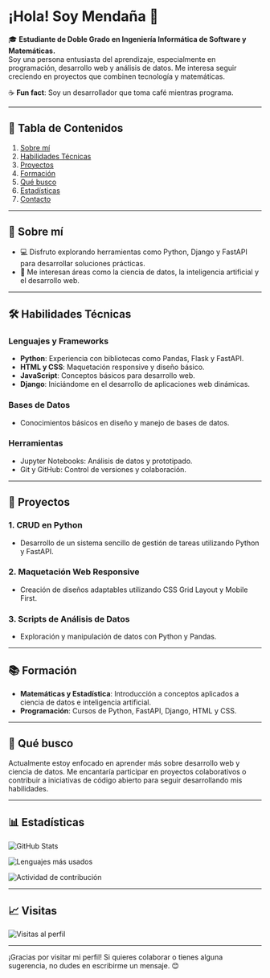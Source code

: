 # ¡Hola! Soy Mendaña 👋

🎓 **Estudiante de Doble Grado en Ingeniería Informática de Software y Matemáticas.**  
Soy una persona entusiasta del aprendizaje, especialmente en programación, desarrollo web y análisis de datos. Me interesa seguir creciendo en proyectos que combinen tecnología y matemáticas.

☕ **Fun fact**: Soy un desarrollador que toma café mientras programa.

---

## 📑 **Tabla de Contenidos**
1. [Sobre mí](#-sobre-mí)
2. [Habilidades Técnicas](#️-habilidades-técnicas)
3. [Proyectos](#-proyectos)
4. [Formación](#-formación)
5. [Qué busco](#-qué-busco)
6. [Estadísticas](#-estadísticas)
7. [Contacto](#gracias-por-visitar-mi-perfil)

---

## 🌟 **Sobre mí**
- 💻 Disfruto explorando herramientas como Python, Django y FastAPI para desarrollar soluciones prácticas.
- 🎯 Me interesan áreas como la ciencia de datos, la inteligencia artificial y el desarrollo web.

---

## 🛠️ **Habilidades Técnicas**
### **Lenguajes y Frameworks**
- **Python**: Experiencia con bibliotecas como Pandas, Flask y FastAPI.
- **HTML y CSS**: Maquetación responsive y diseño básico.
- **JavaScript**: Conceptos básicos para desarrollo web.
- **Django**: Iniciándome en el desarrollo de aplicaciones web dinámicas.

### **Bases de Datos**
- Conocimientos básicos en diseño y manejo de bases de datos.

### **Herramientas**
- Jupyter Notebooks: Análisis de datos y prototipado.
- Git y GitHub: Control de versiones y colaboración.

---

## 🚀 **Proyectos**
### **1. CRUD en Python**
- Desarrollo de un sistema sencillo de gestión de tareas utilizando Python y FastAPI.

### **2. Maquetación Web Responsive**
- Creación de diseños adaptables utilizando CSS Grid Layout y Mobile First.

### **3. Scripts de Análisis de Datos**
- Exploración y manipulación de datos con Python y Pandas.

---

## 📚 **Formación**
- **Matemáticas y Estadística**: Introducción a conceptos aplicados a ciencia de datos e inteligencia artificial.
- **Programación**: Cursos de Python, FastAPI, Django, HTML y CSS.

---

## 🌱 **Qué busco**
Actualmente estoy enfocado en aprender más sobre desarrollo web y ciencia de datos. Me encantaría participar en proyectos colaborativos o contribuir a iniciativas de código abierto para seguir desarrollando mis habilidades.

---

## 📊 **Estadísticas**
![GitHub Stats](https://github-readme-stats.vercel.app/api?username=Mendana&show_icons=true&theme=radical)

![Lenguajes más usados](https://github-readme-stats.vercel.app/api/top-langs/?username=Mendana&layout=compact&theme=radical)

![Actividad de contribución](https://github-readme-activity-graph.cyclic.app/graph?username=Mendana&theme=react-dark)

---

## 📈 **Visitas**
![Visitas al perfil](https://komarev.com/ghpvc/?username=Mendana&color=blue&style=flat-square)

---

¡Gracias por visitar mi perfil! Si quieres colaborar o tienes alguna sugerencia, no dudes en escribirme un mensaje. 😊
